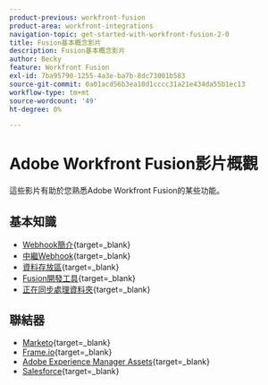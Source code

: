 ```yaml
---
product-previous: workfront-fusion
product-area: workfront-integrations
navigation-topic: get-started-with-workfront-fusion-2-0
title: Fusion基本概念影片
description: Fusion基本概念影片
author: Becky
feature: Workfront Fusion
exl-id: 7ba95790-1255-4a3e-ba7b-8dc73001b583
source-git-commit: 0a01acd56b3ea10d1cccc31a21e434da55b1ec13
workflow-type: tm+mt
source-wordcount: '49'
ht-degree: 0%

---
```


# Adobe Workfront Fusion影片概觀

這些影片有助於您熟悉Adobe Workfront Fusion的某些功能。

## 基本知識

* [Webhook簡介](https://video.tv.adobe.com/v/3427025/){target=_blank}
* [中繼Webhook](https://video.tv.adobe.com/v/3427030/){target=_blank}
* [資料存放區](https://video.tv.adobe.com/v/3427029/){target=_blank}
* [Fusion開發工具](https://video.tv.adobe.com/v/3427031/){target=_blank}
* [正在同步處理資料夾](https://video.tv.adobe.com/v/3427033/){target=_blank}

## 聯結器

* [Marketo](https://video.tv.adobe.com/v/3427026/){target=_blank}
* [Frame.io](https://video.tv.adobe.com/v/3427032/){target=_blank}
* [Adobe Experience Manager Assets](https://video.tv.adobe.com/v/3427034/){target=_blank}
* [Salesforce](https://video.tv.adobe.com/v/3427027/){target=_blank}
